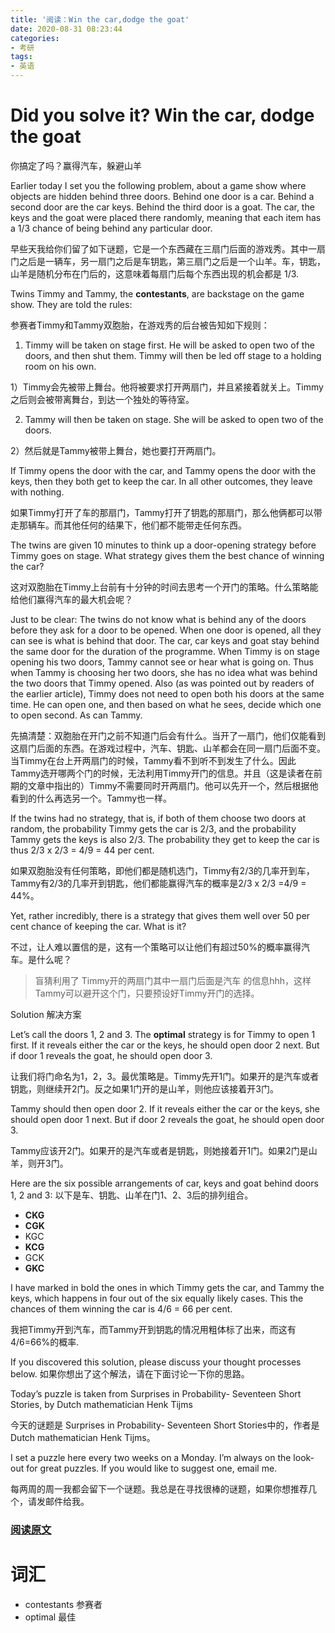 ```yaml
---
title: '阅读：Win the car,dodge the goat'
date: 2020-08-31 08:23:44
categories:
- 考研
tags:
- 英语
---
```


# Did you solve it? Win the car, dodge the goat
你搞定了吗？赢得汽车，躲避山羊

Earlier today I set you the following problem, about a game show where objects are hidden behind three doors. Behind one door is a car. Behind a second door are the car keys. Behind the third door is a goat. The car, the keys and the goat were placed there randomly, meaning that each item has a 1/3 chance of being behind any particular door.

早些天我给你们留了如下谜题，它是一个东西藏在三扇门后面的游戏秀。其中一扇门之后是一辆车，另一扇门之后是车钥匙，第三扇门之后是一个山羊。车，钥匙，山羊是随机分布在门后的，这意味着每扇门后每个东西出现的机会都是 1/3.


<!---more-->

Twins Timmy and Tammy, the **contestants**, are backstage on the game show. They are told the rules:

参赛者Timmy和Tammy双胞胎，在游戏秀的后台被告知如下规则：

1) Timmy will be taken on stage first. He will be asked to open two of the doors, and then shut them. Timmy will then be led off stage to a holding room on his own.

1）Timmy会先被带上舞台。他将被要求打开两扇门，并且紧接着就关上。Timmy之后则会被带离舞台，到达一个独处的等待室。

2) Tammy will then be taken on stage. She will be asked to open two of the doors.

2）然后就是Tammy被带上舞台，她也要打开两扇门。

If Timmy opens the door with the car, and Tammy opens the door with the keys, then they both get to keep the car. In all other outcomes, they leave with nothing.

如果Timmy打开了车的那扇门，Tammy打开了钥匙的那扇门，那么他俩都可以带走那辆车。而其他任何的结果下，他们都不能带走任何东西。

The twins are given 10 minutes to think up a door-opening strategy before Timmy goes on stage. What strategy gives them the best chance of winning the car?

这对双胞胎在Timmy上台前有十分钟的时间去思考一个开门的策略。什么策略能给他们赢得汽车的最大机会呢？

Just to be clear: The twins do not know what is behind any of the doors before they ask for a door to be opened. When one door is opened, all they can see is what is behind that door. The car, car keys and goat stay behind the same door for the duration of the programme. When Timmy is on stage opening his two doors, Tammy cannot see or hear what is going on. Thus when Tammy is choosing her two doors, she has no idea what was behind the two doors that Timmy opened. Also (as was pointed out by readers of the earlier article), Timmy does not need to open both his doors at the same time. He can open one, and then based on what he sees, decide which one to open second. As can Tammy.

先搞清楚：双胞胎在开门之前不知道门后会有什么。当开了一扇门，他们仅能看到这扇门后面的东西。在游戏过程中，汽车、钥匙、山羊都会在同一扇门后面不变。当Timmy在台上开两扇门的时候，Tammy看不到听不到发生了什么。因此Tammy选开哪两个门的时候，无法利用Timmy开门的信息。并且（这是读者在前期的文章中指出的）Timmy不需要同时开两扇门。他可以先开一个，然后根据他看到的什么再选另一个。Tammy也一样。

If the twins had no strategy, that is, if both of them choose two doors at random, the probability Timmy gets the car is 2/3, and the probability Tammy gets the keys is also 2/3. The probability they get to keep the car is thus 2/3 x 2/3 = 4/9 = 44 per cent.

如果双胞胎没有任何策略，即他们都是随机选门，Timmy有2/3的几率开到车，Tammy有2/3的几率开到钥匙，他们都能赢得汽车的概率是2/3 x 2/3 =4/9 = 44%。

Yet, rather incredibly, there is a strategy that gives them well over 50 per cent chance of keeping the car. What is it?

不过，让人难以置信的是，这有一个策略可以让他们有超过50%的概率赢得汽车。是什么呢？

>盲猜利用了 Timmy开的两扇门其中一扇门后面是汽车 的信息hhh，这样Tammy可以避开这个门，只要预设好Timmy开门的选择。

Solution
解决方案

Let’s call the doors 1, 2 and 3. The **optimal** strategy is for Timmy to open 1 first. If it reveals either the car or the keys, he should open door 2 next. But if door 1 reveals the goat, he should open door 3.

让我们将门命名为1，2，3。最优策略是。Timmy先开1门。如果开的是汽车或者钥匙，则继续开2门。反之如果1门开的是山羊，则他应该接着开3门。

Tammy should then open door 2. If it reveals either the car or the keys, she should open door 1 next. But if door 2 reveals the goat, he should open door 3.

Tammy应该开2门。如果开的是汽车或者是钥匙，则她接着开1门。如果2门是山羊，则开3门。

Here are the six possible arrangements of car, keys and goat behind doors 1, 2 and 3:
以下是车、钥匙、山羊在门1、2、3后的排列组合。

- **CKG**
- **CGK**
- KGC
- **KCG**
- GCK
- **GKC**

I have marked in bold the ones in which Timmy gets the car, and Tammy the keys, which happens in four out of the six equally likely cases. This the chances of them winning the car is 4/6 = 66 per cent.

我把Timmy开到汽车，而Tammy开到钥匙的情况用粗体标了出来，而这有4/6=66%的概率.

If you discovered this solution, please discuss your thought processes below.
如果你想出了这个解法，请在下面讨论一下你的思路。

Today’s puzzle is taken from Surprises in Probability- Seventeen Short Stories, by Dutch mathematician Henk Tijms

今天的谜题是 Surprises in Probability- Seventeen Short Stories中的，作者是 Dutch mathematician Henk Tijms。

I set a puzzle here every two weeks on a Monday. I’m always on the look-out for great puzzles. If you would like to suggest one, email me.

每两周的周一我都会留下一个谜题。我总是在寻找很棒的谜题，如果你想推荐几个，请发邮件给我。


### [阅读原文](https://www.theguardian.com/science/2020/aug/24/did-you-solve-it-win-the-car-dodge-the-goat)

# 词汇
- contestants 参赛者
- optimal 最佳